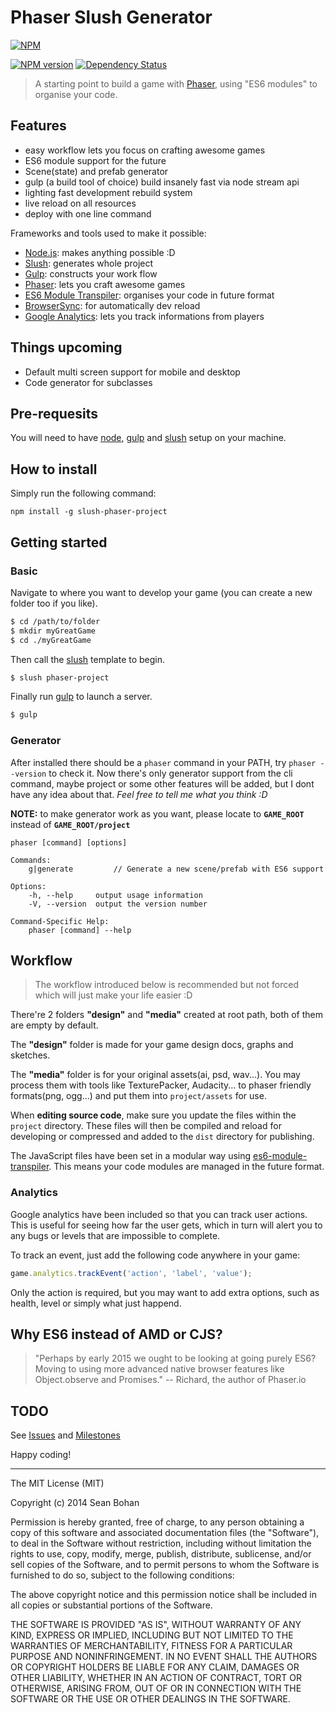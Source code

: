 # Phaser Slush Generator

[![NPM](https://nodei.co/npm/slush-phaser-project.png?global=true)](https://nodei.co/npm/slush-phaser-project/)

[![NPM version][npm-image]][npm-url]    [![Dependency Status][dependency-image]][dependency-url]

> A starting point to build a game with [Phaser][phaser], using "ES6 modules" to organise your code.

## Features

- easy workflow lets you focus on crafting awesome games
- ES6 module support for the future
- Scene(state) and prefab generator
- gulp (a build tool of choice) build insanely fast via node stream api
- lighting fast development rebuild system
- live reload on all resources
- deploy with one line command

Frameworks and tools used to make it possible:

- [Node.js][node]: makes anything possible :D
- [Slush][slush]: generates whole project
- [Gulp][gulp]: constructs your work flow
- [Phaser][phaser]: lets you craft awesome games
- [ES6 Module Transpiler][es6-module-transpiler]: organises your code in future format
- [BrowserSync][browsersync]: for automatically dev reload
- [Google Analytics][analytics]: lets you track informations from players

## Things upcoming
 
 - Default multi screen support for mobile and desktop
 - Code generator for subclasses

## Pre-requesits

You will need to have [node][node], [gulp][gulp] and [slush][slush] setup on your machine.

## How to install

Simply run the following command:
```
npm install -g slush-phaser-project
```

## Getting started

### Basic

Navigate to where you want to develop your game (you can create a new folder too if you like).

```sh
$ cd /path/to/folder
$ mkdir myGreatGame
$ cd ./myGreatGame
```

Then call the [slush][slush] template to begin.

```sh
$ slush phaser-project
```

Finally run [gulp][gulp] to launch a server.

```sh
$ gulp
```

### Generator

After installed there should be a `phaser` command in your PATH, try `phaser --version` to check it.
Now there's only generator support from the cli command, maybe project or some other features will be added, but I dont have any idea about that. *Feel free to tell me what you think :D*

**NOTE:** to make generator work as you want, please locate to **`GAME_ROOT`** instead of **`GAME_ROOT/project`**

    phaser [command] [options]

    Commands:
        g|generate         // Generate a new scene/prefab with ES6 support       

    Options:
        -h, --help     output usage information
        -V, --version  output the version number

    Command-Specific Help:
        phaser [command] --help


## Workflow

> The workflow introduced below is recommended but not forced which will just make your life easier :D

There're 2 folders **"design"** and **"media"** created at root path, both of them are empty by default.

The **"design"** folder is made for your game design docs, graphs and sketches.

The **"media"** folder is for your original assets(ai, psd, wav...). You may process them with tools like TexturePacker, Audacity... to phaser friendly formats(png, ogg...) and put them into `project/assets` for use.

When **editing source code**, make sure you update the files within the `project` directory. These files will then be compiled and reload for developing or compressed and added to the `dist` directory for publishing.

The JavaScript files have been set in a modular way using [es6-module-transpiler][es6-module-transpiler]. This means your code modules are managed in the future format.

### Analytics

Google analytics have been included so that you can track user actions. This is useful for seeing how far the user gets, which in turn will alert you to any bugs or levels that are impossible to complete.

To track an event, just add the following code anywhere in your game:

``` javascript
game.analytics.trackEvent('action', 'label', 'value');
```

Only the action is required, but you may want to add extra options, such as health, level or simply what just happend.

## Why ES6 instead of AMD or CJS?

> "Perhaps by early 2015 we ought to be looking at going purely ES6? Moving to using more advanced native browser features like Object.observe and Promises." -- Richard, the author of Phaser.io

## TODO
See [Issues][issues] and [Milestones][milestones]

Happy coding!

---

The MIT License (MIT)

Copyright (c) 2014 Sean Bohan

Permission is hereby granted, free of charge, to any person obtaining a copy
of this software and associated documentation files (the "Software"), to deal
in the Software without restriction, including without limitation the rights
to use, copy, modify, merge, publish, distribute, sublicense, and/or sell
copies of the Software, and to permit persons to whom the Software is
furnished to do so, subject to the following conditions:

The above copyright notice and this permission notice shall be included in
all copies or substantial portions of the Software.

THE SOFTWARE IS PROVIDED "AS IS", WITHOUT WARRANTY OF ANY KIND, EXPRESS OR
IMPLIED, INCLUDING BUT NOT LIMITED TO THE WARRANTIES OF MERCHANTABILITY,
FITNESS FOR A PARTICULAR PURPOSE AND NONINFRINGEMENT. IN NO EVENT SHALL THE
AUTHORS OR COPYRIGHT HOLDERS BE LIABLE FOR ANY CLAIM, DAMAGES OR OTHER
LIABILITY, WHETHER IN AN ACTION OF CONTRACT, TORT OR OTHERWISE, ARISING FROM,
OUT OF OR IN CONNECTION WITH THE SOFTWARE OR THE USE OR OTHER DEALINGS IN
THE SOFTWARE.

[node]:         http://nodejs.org/
[gulp]:         http://gulpjs.com/
[slush]:        https://github.com/klei/slush
[browsersync]:  http://www.browsersync.io/
[phaser]:       http://phaser.io/
[es6-module-transpiler]:     https://github.com/square/es6-module-transpiler
[analytics]:    http://www.google.com/analytics/

[npm-url]: https://www.npmjs.org/package/slush-phaser-project
[npm-image]: http://img.shields.io/npm/v/npm.svg

[dependency-image]: http://img.shields.io/david/strongloop/express.svg
[dependency-url]: https://david-dm.org/pixelpicosean/slush-phaser-project

[issues]: https://github.com/pixelpicosean/slush-phaser-project/issues
[milestones]: https://github.com/pixelpicosean/slush-phaser-project/milestones
